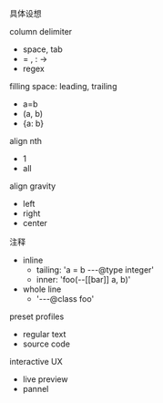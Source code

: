 具体设想

column delimiter
* space, tab
* = , : ->
* regex

filling space: leading, trailing
* a=b
* (a, b)
* {a: b}

align nth
* 1
* all

align gravity
* left
* right
* center

注释
* inline
    * tailing: 'a = b ---@type integer'
    * inner: 'foo(--[[bar]] a, b)'
* whole line
    * '---@class foo'


preset profiles
* regular text
* source code

interactive UX
* live preview
* pannel
